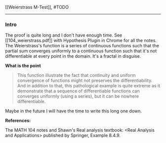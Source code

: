 [[Weierstrass M-Test]], #TODO

---
### **Intro**

The proof is quite long and I don't have enough time. See [[104_weierstrass.pdf]] with Hypothesis Plugin in Chrome for all the notes. The Weierstrass's function is a series of continuous functions such that the partial sum converges uniformly to a continuous function such that it's not differentiable at every point in the domain. It's a fractal in disguise. 

**What is the point**
> This function illustrate the fact that continuity and uniform convergence of functions might not preserves the differentiability. And in addition to that, this pathological example is quite extreme as it demonstrate that a sequence of differentiable functions can converges uniformly (using a series), but it can be nowhere differentiable. 

Maybe in the future I will have the time to write this long one down. 



**References:** 

The MATH 104 notes and Shawn's Real analysis textbook: \<Real Analysis and Applications\> published by Springer, Example 8.4.9. 